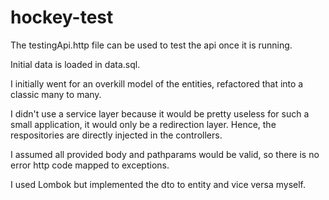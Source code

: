 # hockey-test

The testingApi.http file can be used to test the api once it is running.

Initial data is loaded in data.sql.

I initially went for an overkill model of the entities, refactored that into a classic many to many.

I didn't use a service layer because it would be pretty useless for such a small application, it would only be a redirection layer. Hence, the
respositories are directly injected in the controllers.

I assumed all provided body and pathparams would be valid, so there is no error http code mapped to exceptions.

I used Lombok but implemented the dto to entity and vice versa myself.
